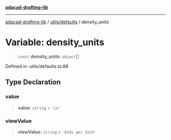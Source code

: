 [**adacad-drafting-lib**](../../../README.md)

***

[adacad-drafting-lib](../../../modules.md) / [utils/defaults](../README.md) / density\_units

# Variable: density\_units

> `const` **density\_units**: `object`[]

Defined in: utils/defaults.ts:88

## Type Declaration

### value

> **value**: `string` = `'in'`

### viewValue

> **viewValue**: `string` = `'Ends per Inch'`
